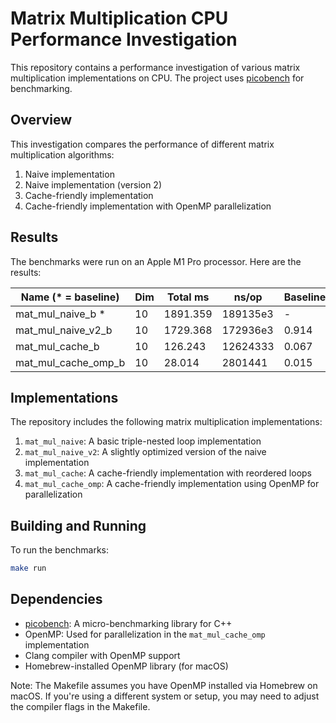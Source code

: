 # Matrix Multiplication CPU Performance Investigation

This repository contains a performance investigation of various matrix multiplication implementations on CPU. The project uses [picobench](https://github.com/iboB/picobench) for benchmarking.

## Overview

This investigation compares the performance of different matrix multiplication algorithms:

1. Naive implementation
2. Naive implementation (version 2)
3. Cache-friendly implementation
4. Cache-friendly implementation with OpenMP parallelization

## Results

The benchmarks were run on an Apple M1 Pro processor. Here are the results:

| Name (* = baseline)      | Dim | Total ms | ns/op    | Baseline | Ops/second |
|--------------------------|-----|----------|----------|----------|------------|
| mat_mul_naive_b *        | 10  | 1891.359 | 189135e3 | -        | 5.3        |
| mat_mul_naive_v2_b       | 10  | 1729.368 | 172936e3 | 0.914    | 5.8        |
| mat_mul_cache_b          | 10  | 126.243  | 12624333 | 0.067    | 79.2       |
| mat_mul_cache_omp_b      | 10  | 28.014   | 2801441  | 0.015    | 357.0      |

## Implementations

The repository includes the following matrix multiplication implementations:

1. `mat_mul_naive`: A basic triple-nested loop implementation
2. `mat_mul_naive_v2`: A slightly optimized version of the naive implementation
3. `mat_mul_cache`: A cache-friendly implementation with reordered loops
4. `mat_mul_cache_omp`: A cache-friendly implementation using OpenMP for parallelization

## Building and Running

To run the benchmarks:
```bash
make run
```

## Dependencies

- [picobench](https://github.com/iboB/picobench): A micro-benchmarking library for C++
- OpenMP: Used for parallelization in the `mat_mul_cache_omp` implementation
- Clang compiler with OpenMP support
- Homebrew-installed OpenMP library (for macOS)

Note: The Makefile assumes you have OpenMP installed via Homebrew on macOS. If you're using a different system or setup, you may need to adjust the compiler flags in the Makefile.